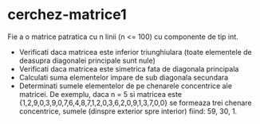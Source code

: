 # cerchez-matrice1
Fie a o matrice patratica cu n linii (n <= 100) cu componente de tip int.
* Verificati daca matricea este inferior triunghiulara (toate elementele de deasupra diagonalei principale sunt nule)
* Verificati daca matricea este simetrica fata de diagonala principala
* Calculati suma elementelor impare de sub diagonala secundara
* Determinati sumele elementelor de pe chenarele concentrice ale matricei. De exemplu, daca n = 5 si matricea este {1,2,9,0,3,9,0,7,6,4,8,7,1,2,0,3,6,2,0,9,1,3,7,0,0} se formeaza trei chenare concentrice, sumele (dinspre exterior spre interior) fiind: 59, 30, 1.
